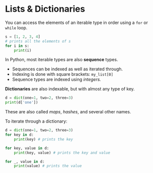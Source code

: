 # Lists & Dictionaries

You can access the elements of an iterable type in order using a `for` or `while` loop.

```python
s = [1, 2, 3, 4]
# prints all the elements of s
for i in s:
    print(i)
```

In Python, most iterable types are also **sequence** types.
- Sequences can be indexed as well as iterated through.
- Indexing is done with square brackets: `my_list[0]`
- Sequence types are indexed using *integers.*

**Dictionaries** are also indexable, but with almost any type of key.

```python
d = dict(one=1, two=2, three=3)
print(d['one'])
```

These are also called *maps*, *hashes*, and several other names.

To iterate through a dictionary:
```python
d = dict(one=1, two=2, three=3)
for key in d:
    print(key) # prints the key

for key, value in d:
    print(key, value) # prints the key and value

for _, value in d:
    print(value) # prints the value
```
